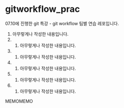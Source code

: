 # gitworkflow_prac
07.10에 진행한 git 특강 - git workflow 팀별 연습 레포입니다.

1. 아무렇게나 작성한 내용입니다.
2. 1. 아무렇게나 작성한 내용입니다.
3. 1. 아무렇게나 작성한 내용입니다.
4. 1. 아무렇게나 작성한 내용입니다.
5. 1. 아무렇게나 작성한 내용입니다.
6. 1. 아무렇게나 작성한 내용입니다.

MEMOMEMO
